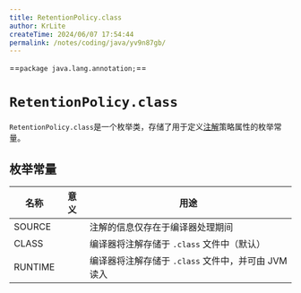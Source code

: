 ```yaml
---
title: RetentionPolicy.class
author: KrLite
createTime: 2024/06/07 17:54:44
permalink: /notes/coding/java/yv9n87gb/
---
```


==`package java.lang.annotation;`==

# `RetentionPolicy.class`

`RetentionPolicy.class`是一个枚举类，存储了用于定义[注解](../annotation.md)策略属性的枚举常量。

## 枚举常量

| 名称    | 意义 | 用途                                                |
| ------- | ---- | --------------------------------------------------- |
| SOURCE  |      | 注解的信息仅存在于编译器处理期间                    |
| CLASS   |      | 编译器将注解存储于 `.class` 文件中（默认）          |
| RUNTIME |      | 编译器将注解存储于 `.class` 文件中，并可由 JVM 读入 |
